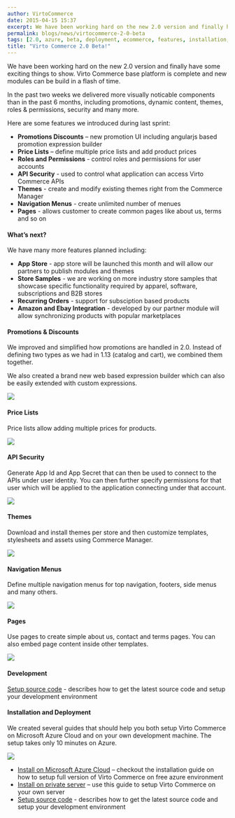 ```yaml
---
author: VirtoCommerce
date: 2015-04-15 15:37
excerpt: We have been working hard on the new 2.0 version and finally have some exciting things to show. Virto Commerce base platform is complete and new modules can be build in a flash of time.
permalink: blogs/news/virtocommerce-2-0-beta
tags: [2.0, azure, beta, deployment, ecommerce, features, installation, microsoft cloud, themes]
title: "Virto Commerce 2.0 Beta!"
---
```

We have been working hard on the new 2.0 version and finally have some exciting things to show. Virto Commerce base platform is complete and new modules can be build in a flash of time.

In the past two weeks we delivered more visually noticable components than in the past 6 months, including promotions, dynamic content, themes, roles &amp; permissions, security and many more.

Here are some features we introduced during last sprint:

* **Promotions Discounts** – new promotion UI including angularjs based promotion expression builder
* **Price Lists** – define multiple price lists and add product prices
* **Roles and Permissions** - control roles and permissions for user accounts
* **API Security** - used to control what application can access Virto Commerce APIs
* **Themes** - create and modify existing themes right from the Commerce Manager
* **Navigation Menus** - create unlimited number of menues
* **Pages** - allows customer to create common pages like about us, terms and so on

#### What’s next?

We have many more features planned including:

* **App Store** - app store will be launched this month and will allow our partners to publish modules and themes
* **Store Samples** - we are working on more industry store samples that showcase specific functionality required by apparel, software, subscriptions and B2B stores
* **Recurring Orders** - support for subsciption based products
* **Amazon and Ebay Integration** - developed by our partner module will allow synchronizing products with popular marketplaces

#### Promotions &amp; Discounts

We improved and simplified how promotions are handled in 2.0. Instead of defining two types as we had in 1.13 (catalog and cart), we combined them together.

We also created a brand new web based expression builder which can also be easily extended with custom expressions.

![](../../assets/images/blog/1429081222_full.png)

#### Price Lists

Price lists allow adding multiple prices for products.

![](../../assets/images/blog/1429081797_full.png)

#### API Security

Generate App Id and App Secret that can then be used to connect to the APIs under user identity. You can then further specify permissions for that user which will be applied to the application connecting under that account.

![](../../assets/images/blog/1429081520_full.png)

#### Themes

Download and install themes per store and then customize templates, stylesheets and assets using Commerce Manager.

![](../../assets/images/blog/1429084380_full.png)

#### Navigation Menus

Define multiple navigation menus for top navigation, footers, side menus and many others.

![](../../assets/images/blog/1429084476_full.png)

#### Pages

Use pages to create simple about us, contact and terms pages. You can also embed page content inside other templates.

![](../../assets/images/blog/1429084558_full.png)

#### Development

[Setup source code](http://docs.virtocommerce.com/display/vc2devguide/Source+Code+Getting+Started) - describes how to get the latest source code and setup your development environment

#### Installation and Deployment

We created several guides that should help you both setup Virto Commerce on Microsoft Azure Cloud and on your own development machine. The setup takes only 10 minutes on Azure.

![](../../assets/images/blog/image2015-4-6-174141.png)

* [Install on Microsoft Azure Cloud](http://docs.virtocommerce.com/display/vc2devguide/Deploy+from+GitHub+to+Microsoft+Cloud+Azure) – checkout the installation guide on how to setup full version of Virto Commerce on free azure environment
* [Install on private server](http://docs.virtocommerce.com/display/vc2devguide/Deploy+web+applications+to+dedicated+server) – use this guide to setup Virto Commerce on your own server
* [Setup source code](http://docs.virtocommerce.com/display/vc2devguide/Source+Code+Getting+Started) - describes how to get the latest source code and setup your development environment